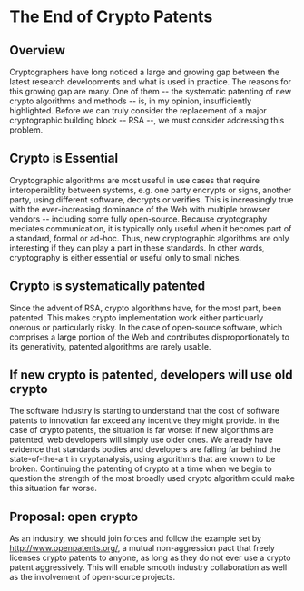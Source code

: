 The End of Crypto Patents
===

Overview
--

Cryptographers have long noticed a large and growing gap between the latest research developments and what is used in practice. The reasons for this growing gap are many. One of them -- the systematic patenting of new crypto algorithms and methods -- is, in my opinion, insufficiently highlighted. Before we can truly consider the replacement of a major cryptographic building block -- RSA --, we must consider addressing this problem.

Crypto is Essential
--

Cryptographic algorithms are most useful in use cases that require interoperaiblity between systems, e.g. one party encrypts or signs, another party, using different software, decrypts or verifies. This is increasingly true with the ever-increasing dominance of the Web with multiple browser vendors -- including some fully open-source. Because cryptography mediates communication, it is typically only useful when it becomes part of a standard, formal or ad-hoc. Thus, new cryptographic algorithms are only interesting if they can play a part in these standards. In other words, cryptography is either essential or useful only to small niches.

Crypto is systematically patented
--

Since the advent of RSA, crypto algorithms have, for the most part, been patented. This makes crypto implementation work either particuarly onerous or particularly risky. In the case of open-source software, which comprises a large portion of the Web and contributes disproportionately to its generativity, patented algorithms are rarely usable.

If new crypto is patented, developers will use old crypto
--

The software industry is starting to understand that the cost of software patents to innovation far exceed any incentive they might provide. In the case of crypto patents, the situation is far worse: if new algorithms are patented, web developers will simply use older ones. We already have evidence that standards bodies and developers are falling far behind the state-of-the-art in cryptanalysis, using algorithms that are known to be broken. Continuing the patenting of crypto at a time when we begin to question the strength of the most broadly used crypto algorithm could make this situation far worse.

Proposal: open crypto
--

As an industry, we should join forces and follow the example set by http://www.openpatents.org/, a mutual non-aggression pact that freely licenses crypto patents to anyone, as long as they do not ever use a crypto patent aggressively. This will enable smooth industry collaboration as well as the involvement of open-source projects.
